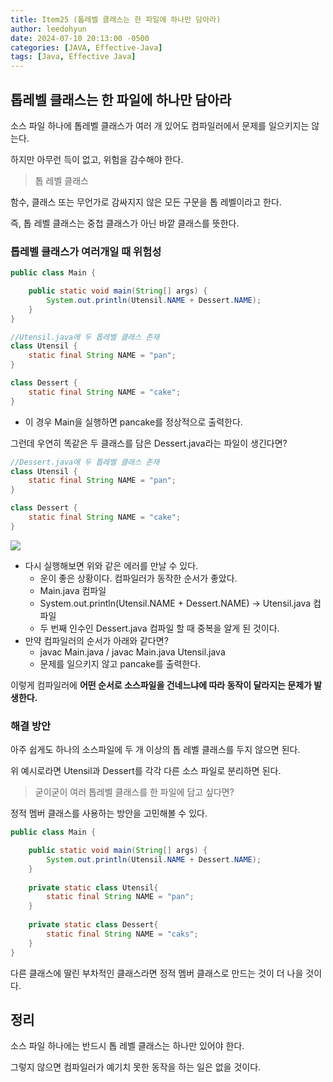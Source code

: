 ```yaml
---
title: Item25 (톱레벨 클래스는 한 파일에 하나만 담아라)
author: leedohyun
date: 2024-07-10 20:13:00 -0500
categories: [JAVA, Effective-Java]
tags: [Java, Effective Java]
---
```


## 톱레벨 클래스는 한 파일에 하나만 담아라

소스 파일 하나에 톱레벨 클래스가 여러 개 있어도 컴파일러에서 문제를 일으키지는 않는다.

하지만 아무런 득이 없고, 위험을 감수해야 한다.

> 톱 레벨 클래스

함수, 클래스 또는 무언가로 감싸지지 않은 모든 구문을 톱 레벨이라고 한다.

즉, 톱 레벨 클래스는 중첩 클래스가 아닌 바깥 클래스를 뜻한다.

### 톱레벨 클래스가 여러개일 때 위험성

```java
public class Main {

    public static void main(String[] args) {
        System.out.println(Utensil.NAME + Dessert.NAME);
    }
}
```

```java
//Utensil.java에 두 톱레벨 클래스 존재
class Utensil {
    static final String NAME = "pan";
}

class Dessert {
    static final String NAME = "cake";
}
```

- 이 경우 Main을 실행하면 pancake를 정상적으로 출력한다.

그런데 우연히 똑같은 두 클래스를 담은 Dessert.java라는 파일이 생긴다면?

```java
//Dessert.java에 두 톱레벨 클래스 존재
class Utensil {
    static final String NAME = "pan";
}

class Dessert {
    static final String NAME = "cake";
}
```

![](https://blog.kakaocdn.net/dn/pjXjc/btsIwO3noNa/4gkiYgoB6OMOK4PRVRh4BK/img.png)

- 다시 실행해보면 위와 같은 에러를 만날 수 있다.
	- 운이 좋은 상황이다. 컴파일러가 동작한 순서가 좋았다.
	- Main.java 컴파일
	- System.out.println(Utensil.NAME + Dessert.NAME) -> Utensil.java 컴파일
	- 두 번째 인수인 Dessert.java 컴파일 할 때 중복을 알게 된 것이다.
- 만약 컴파일러의 순서가 아래와 같다면?
	- javac Main.java / javac Main.java Utensil.java
	- 문제를 일으키지 않고 pancake를 출력한다.

이렇게 컴파일러에 **어떤 순서로 소스파일을 건네느냐에 따라 동작이 달라지는 문제가 발생한다.**

### 해결 방안

아주 쉽게도 하나의 소스파일에 두 개 이상의 톱 레벨 클래스를 두지 않으면 된다.

위 예시로라면 Utensil과 Dessert를 각각 다른 소스 파일로 분리하면 된다.

> 굳이굳이 여러 톱레벨 클래스를 한 파일에 담고 싶다면?

정적 멤버 클래스를 사용하는 방안을 고민해볼 수 있다.

```java
public class Main {

    public static void main(String[] args) {
        System.out.println(Utensil.NAME + Dessert.NAME);
    }
    
    private static class Utensil{
        static final String NAME = "pan";
    }
    
    private static class Dessert{
        static final String NAME = "caks";
    }
}
```

다른 클래스에 딸린 부차적인 클래스라면 정적 멤버 클래스로 만드는 것이 더 나을 것이다.

## 정리

소스 파일 하나에는 반드시 톱 레벨 클래스는 하나만 있어야 한다.

그렇지 않으면 컴파일러가 예기치 못한 동작을 하는 일은 없을 것이다.